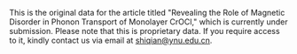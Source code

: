 This is the original data for the article titled "Revealing the Role of Magnetic Disorder in Phonon Transport of Monolayer CrOCl," which is currently under submission. Please note that this is proprietary data. If you require access to it, kindly contact us via email at shiqian@ynu.edu.cn.
